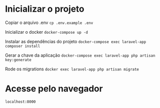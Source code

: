 # Inicializar o projeto
Copiar o arquivo .env
``` cp .env.example .env ```

Inicializar o docker
``` docker-compose up -d ```

Instalar as dependências do projeto
``` docker-compose exec laravel-app composer install ```

Gerar a chave da aplicação 
``` docker-compose exec laravel-app php artisan key:generate ``` 

Rode os migrations 
 ``` docker exec laravel-app php artisan migrate ```

# Acesse pelo navegador
``` localhost:8000  ```